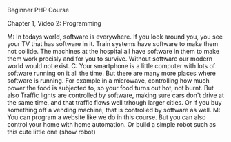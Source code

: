 Beginner PHP Course

Chapter 1, Video 2: Programming

M: In todays world, software is everywhere. If you look around you, you see your TV that has software in it. Train systems have software to make them not collide. The machines at the hospital all have software in them to make them work precisly and for you to survive. Without software our modern world would not exist.
C: Your smartphone is a little computer with lots of software running on it all the time. But there are many more places where software is running. For example in a microwave, controlling how much power the food is subjected to, so your food turns out hot, not burnt. But also Traffic lights are controlled by software, making sure cars don't drive at the same time, and that traffic flows well trhough larger cities. Or if you buy something off a vending machine, that is controlled by software as well.
M: You can program a website like we do in this course. But you can also control your home with home automation. Or build a simple robot such as this cute little one (show robot)
